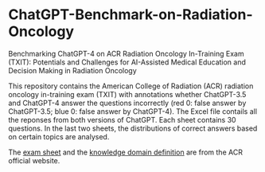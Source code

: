 # ChatGPT-Benchmark-on-Radiation-Oncology

Benchmarking ChatGPT-4 on ACR Radiation Oncology In-Training Exam (TXIT): Potentials and Challenges for AI-Assisted Medical Education and Decision Making in Radiation Oncology

This repository contains the American College of Radiation (ACR) radiation oncology in-training exam (TXIT) with annotations whether ChatGPT-3.5 and ChatGPT-4 answer the questions incorrectly (red 0: false answer by ChatGPT-3.5; blue 0: false answer by ChatGPT-4). The Excel file contails all the reponses from both versions of ChatGPT. Each sheet contains 30 questions. In the last two sheets, the distributions of correct answers based on certain topics are analysed.

The [exam sheet](https://www.acr.org/-/media/ACR/Files/DXIT-TXIT/ACR-2021-TXIT-Exam---Assembled.pdf) and the [knowledge domain definition](https://www.acr.org/-/media/ACR/Files/DXIT-TXIT/ACR-TXIT---Table-of-Specifications.pdf) are from the ACR official website.
